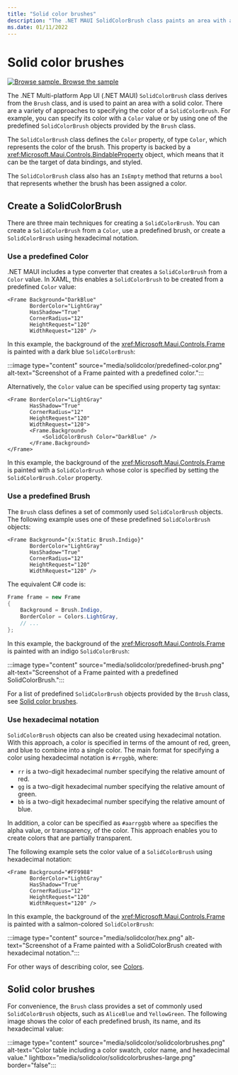 ```yaml
---
title: "Solid color brushes"
description: "The .NET MAUI SolidColorBrush class paints an area with a solid color."
ms.date: 01/11/2022
---
```


# Solid color brushes

[![Browse sample.](~/media/code-sample.png) Browse the sample](/samples/dotnet/maui-samples/userinterface-brushes)

The .NET Multi-platform App UI (.NET MAUI) `SolidColorBrush` class derives from the `Brush` class, and is used to paint an area with a solid color. There are a variety of approaches to specifying the color of a `SolidColorBrush`. For example, you can specify its color with a `Color` value or by using one of the predefined `SolidColorBrush` objects provided by the `Brush` class.

The `SolidColorBrush` class defines the `Color` property, of type `Color`, which represents the color of the brush. This property is backed by a <xref:Microsoft.Maui.Controls.BindableProperty> object, which means that it can be the target of data bindings, and styled.

The `SolidColorBrush` class also has an `IsEmpty` method that returns a `bool` that represents whether the brush has been assigned a color.

## Create a SolidColorBrush

There are three main techniques for creating a `SolidColorBrush`. You can create a `SolidColorBrush` from a `Color`, use a predefined brush, or create a `SolidColorBrush` using hexadecimal notation.

### Use a predefined Color

.NET MAUI includes a type converter that creates a `SolidColorBrush` from a `Color` value. In XAML, this enables a `SolidColorBrush` to be created from a predefined `Color` value:

```xaml
<Frame Background="DarkBlue"
       BorderColor="LightGray"
       HasShadow="True"
       CornerRadius="12"
       HeightRequest="120"
       WidthRequest="120" />
```

In this example, the background of the <xref:Microsoft.Maui.Controls.Frame> is painted with a dark blue `SolidColorBrush`:

:::image type="content" source="media/solidcolor/predefined-color.png" alt-text="Screenshot of a Frame painted with a predefined color.":::

Alternatively, the `Color` value can be specified using property tag syntax:

```xaml
<Frame BorderColor="LightGray"
       HasShadow="True"
       CornerRadius="12"
       HeightRequest="120"
       WidthRequest="120">
       <Frame.Background>
           <SolidColorBrush Color="DarkBlue" />
       </Frame.Background>
</Frame>
```

In this example, the background of the <xref:Microsoft.Maui.Controls.Frame> is painted with a `SolidColorBrush` whose color is specified by setting the `SolidColorBrush.Color` property.

### Use a predefined Brush

The `Brush` class defines a set of commonly used `SolidColorBrush` objects. The following example uses one of these predefined `SolidColorBrush` objects:

```xaml
<Frame Background="{x:Static Brush.Indigo}"
       BorderColor="LightGray"
       HasShadow="True"
       CornerRadius="12"
       HeightRequest="120"
       WidthRequest="120" />       
```

The equivalent C# code is:

```csharp
Frame frame = new Frame
{
    Background = Brush.Indigo,
    BorderColor = Colors.LightGray,
    // ...
};
```

In this example, the background of the <xref:Microsoft.Maui.Controls.Frame> is painted with an indigo `SolidColorBrush`:

:::image type="content" source="media/solidcolor/predefined-brush.png" alt-text="Screenshot of a Frame painted with a predefined SolidColorBrush.":::

For a list of predefined `SolidColorBrush` objects provided by the `Brush` class, see [Solid color brushes](#solid-color-brushes).

### Use hexadecimal notation

`SolidColorBrush` objects can also be created using hexadecimal notation. With this approach, a color is specified in terms of the amount of red, green, and blue to combine into a single color. The main format for specifying a color using hexadecimal notation is `#rrggbb`, where:

- `rr` is a two-digit hexadecimal number specifying the relative amount of red.
- `gg` is a two-digit hexadecimal number specifying the relative amount of green.
- `bb` is a two-digit hexadecimal number specifying the relative amount of blue.

In addition, a color can be specified as `#aarrggbb` where `aa` specifies the alpha value, or transparency, of the color. This approach enables you to create colors that are partially transparent.

The following example sets the color value of a `SolidColorBrush` using hexadecimal notation:

```xaml
<Frame Background="#FF9988"
       BorderColor="LightGray"
       HasShadow="True"
       CornerRadius="12"
       HeightRequest="120"
       WidthRequest="120" />
```

In this example, the background of the <xref:Microsoft.Maui.Controls.Frame> is painted with a salmon-colored `SolidColorBrush`:

:::image type="content" source="media/solidcolor/hex.png" alt-text="Screenshot of a Frame painted with a SolidColorBrush created with hexadecimal notation.":::

For other ways of describing color, see [Colors](~/user-interface/graphics/colors.md).

## Solid color brushes

For convenience, the `Brush` class provides a set of commonly used `SolidColorBrush` objects, such as `AliceBlue` and `YellowGreen`. The following image shows the color of each predefined brush, its name, and its hexadecimal value:

:::image type="content" source="media/solidcolor/solidcolorbrushes.png" alt-text="Color table including a color swatch, color name, and hexadecimal value." lightbox="media/solidcolor/solidcolorbrushes-large.png" border="false":::
